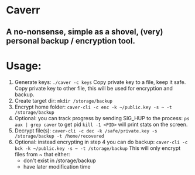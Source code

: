 # Caverr
## A no-nonsense, simple as a shovel, (very) personal backup / encryption tool.

# Usage:
1. Generate keys:
    `./caver -c keys`
    Copy private key to a file, keep it safe. Copy private key to other file, this will be used for encryption and backup.
2. Create target dir:
    `mkdir /storage/backup`
3. Encrypt home folder:
    `caver-cli -c enc -k ~/public.key -s ~ -t /storage/backup`
4. Optional: you can track progress by sending SIG_HUP to the process:
    `ps aux | grep caver` to get pid
    `kill -1 <PID>` will print stats on the screen.
5. Decrypt file(s):
    `caver-cli -c dec -k /safe/private.key -s /storage/backup -t /home/recovered`
6. Optional: instead encrypting in step 4 you can do backup:
   `caver-cli -c bck -k ~/public.key -s ~ -t /storage/backup`
    This will only encrypt files from ~ that either:
    - don't exist in /storage/backup
    - have later modification time 